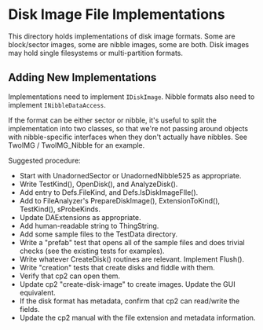 # Disk Image File Implementations #

This directory holds implementations of disk image formats.  Some are block/sector images, some
are nibble images, some are both.  Disk images may hold single filesystems or multi-partition
formats.

## Adding New Implementations ##

Implementations need to implement `IDiskImage`.  Nibble formats also need to implement
`INibbleDataAccess`.

If the format can be either sector or nibble, it's useful to split the implementation into
two classes, so that we're not passing around objects with nibble-specific interfaces when they
don't actually have nibbles.  See TwoIMG / TwoIMG_Nibble for an example.

Suggested procedure:

 - Start with UnadornedSector or UnadornedNibble525 as appropriate.
 - Write TestKind(), OpenDisk(), and AnalyzeDisk().
 - Add entry to Defs.FileKind, and Defs.IsDiskImageFIle().
 - Add to FileAnalyzer's PrepareDiskImage(), ExtensionToKind(), TestKind(), sProbeKinds.
 - Update DAExtensions as appropriate.
 - Add human-readable string to ThingString.
 - Add some sample files to the TestData directory.
 - Write a "prefab" test that opens all of the sample files and does trivial checks (see the
   existing tests for examples).
 - Write whatever CreateDisk() routines are relevant.  Implement Flush().
 - Write "creation" tests that create disks and fiddle with them.
 - Verify that cp2 can open them.
 - Update cp2 "create-disk-image" to create images.  Update the GUI equivalent.
 - If the disk format has metadata, confirm that cp2 can read/write the fields.
 - Update the cp2 manual with the file extension and metadata information.
